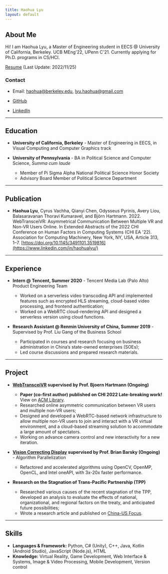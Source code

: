 ```yaml
---
title: Haohua Lyu
layout: default
---
```


## About Me

<!-- <img class="profile-picture" src="sherlock.jpg"> -->

Hi! I am Haohua Lyu, a Master of Engineering student in EECS @ University of California, Berkeley. UCB MEng'22, UPenn C'21. Currently applying for Ph.D. programs in CS/HCI.

[Resume](Haohua_Lyu_Resume_EN_2022_11_T.pdf) (Last Update: 2022/11/25)

### Contact

* Email: [haohua@berkeley.edu](mailto:haohua@berkeley.edu), [lyu.haohua@gmail.com](mailto:lyu.haohua@gmail.com)

* [GitHub](https://github.com/Haohua-Lyu)

* [LinkedIn](https://www.linkedin.com/in/haohualyu/)

---

## Education

* **University of California, Berkeley** - Master of Engineering in EECS, in Visual Computing and Computer Graphics track
* **University of Pennsylvania** - BA in Political Science and Computer Science, *Summa cum laude*

  - Member of Pi Sigma Alpha National Political Science Honor Society
  - Advisory Board Member of Political Science Department

---

## Publication

* **Haohua Lyu**, Cyrus Vachha, Qianyi Chen, Odysseus Pyrinis, Avery Liou, Balasaravanan Thoravi Kumaravel, and Björn Hartmann. 2022. WebTransceiVR: Asymmetrical Communication Between Multiple VR and Non-VR Users Online. In Extended Abstracts of the 2022 CHI Conference on Human Factors in Computing Systems (CHI EA '22). Association for Computing Machinery, New York, NY, USA, Article 313, 1–7. [https://doi.org/10.1145/3491101.3519816](https://www.linkedin.com/in/haohualyu/)

---

## Experience

* **Intern @ Tencent, Summer 2020** - Tencent Media Lab (Palo Alto) Product Engineering Team

  - Worked on a serverless video transcoding API and implemented features such as encrypted HLS streaming, cloud-based video processing, and frontend authentication;
  - Worked on a WebRTC cloud-rendering API and designed a serverless version using cloud functions.

* **Research Assistant @ Renmin University of China, Summer 2019** - Supervised by Prof. Liu Gang of the Business School

  - Participated in courses and research focusing on business administration in China’s state-owned enterprises (SOEs);
  - Led course discussions and prepared research materials.

---

## Project

* **[WebTransceiVR](https://www.behance.net/gallery/133237183/WebTransceiVR-Asymmetric-VR-Collaboration-At-Scale) supervised by Prof. Bjoern Hartmann (Ongoing)**
  - **Paper (co-first author) published on CHI 2022 Late-breaking work!** View on [ACM Library](https://dl.acm.org/doi/abs/10.1145/3491101.3519816).
  - Researched online asymmetric communication between VR users and multiple non-VR users;
  - Designed and developed a WebRTC-based network infrastructure to allow multiple non-VR users to join and interact with a VR virtual environment, and a cloud-based streaming solution to accommodate a large amount of spectators.
  - Working on advance camera control and new interactivity for a new iteration.

* **[Vision Correcting Display](https://barskygroup.wixsite.com/home) supervised by Prof. Brian Barsky (Ongoing)** - Algorithm Parallelization
  
  - Refactored and accelerated algorithms using OpenCV, OpenMP, OpenCL, and Intel oneAPI, with 3x-20x faster performance.

* **Research on the Stagnation of Trans-Pacific Partnership (TPP)**

  - Researched various causes of the recent stagnation of the TPP, developed an analysis to evaluate the effects of national,
organizational, and regional factors on the treaty, and anticipated future possibilities;
  - Wrote a research article and published on [China-US Focus](https://www.chinausfocus.com/finance-economy/why-the-tpp-collapsed). 

---

## Skills
* **Languages & Framework:** Python, C# (Unity), C++, Java, Kotlin (Android Studio), JavaScript (Node.js), HTML
* **Knowledge:** Virtual Reality, Game Development, Web Interface & Systems, Image & Video Processing, Mobile Development, Version control